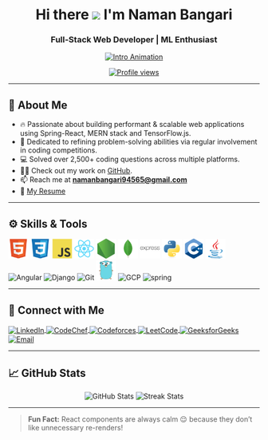 <h1 align="center">Hi there <img src="https://media.giphy.com/media/hvRJCLFzcasrR4ia7z/giphy.gif" width="30px"/> I'm <strong>Naman Bangari</strong></h1>
<h3 align="center">Full-Stack Web Developer | ML Enthusiast</h3>

<p align="center">
  <a href="https://naman-bangari.io" target="_blank">
    <img src="https://cdn.dribbble.com/users/2131993/screenshots/4948736/thoughtworks-gif_dribbble.gif" alt="Intro Animation" />
  </a>
</p>

<p align="center">
  <a href="https://komarev.com/ghpvc/?username=naman-bangari&label=Profile%20views&color=0e75b6&style=flat">
    <img src="https://komarev.com/ghpvc/?username=naman-bangari&label=Profile%20views&color=0e75b6&style=flat" alt="Profile views" />
  </a>
</p>

---

## 🔭 About Me
- 🔥 Passionate about building performant & scalable web applications using Spring-React, MERN stack and TensorFlow.js.
- 🌱 Dedicated to refining problem-solving abilities via regular involvement in coding competitions.
- 💻 Solved over 2,500+ coding questions across multiple platforms.
- 👨‍💻 Check out my work on [GitHub](https://github.com/Naman-bangari?tab=repositories).
- 📫 Reach me at **namanbangari94565@gmail.com**
- 📄 [My Resume](https://drive.google.com/file/d/172wBkHxQvEHV6W0fnATJ5n7oBVjeXkuP/view?usp=sharing)

---

## ⚙️ Skills & Tools

<p align="left">
  <img src="https://raw.githubusercontent.com/devicons/devicon/master/icons/html5/html5-original.svg" alt="HTML5" width="40" height="40" />
  <img src="https://raw.githubusercontent.com/devicons/devicon/master/icons/css3/css3-original.svg" alt="CSS3" width="40" height="40" />
  <img src="https://raw.githubusercontent.com/devicons/devicon/master/icons/javascript/javascript-original.svg" alt="JavaScript" width="40" height="40" />
  <img src="https://raw.githubusercontent.com/devicons/devicon/master/icons/react/react-original.svg" alt="React" width="40" height="40" />
  <img src="https://raw.githubusercontent.com/devicons/devicon/master/icons/nodejs/nodejs-original.svg" alt="Node.js" width="40" height="40" />
  <img src="https://raw.githubusercontent.com/devicons/devicon/master/icons/mongodb/mongodb-original.svg" alt="MongoDB" width="40" height="40" />
  <img src="https://raw.githubusercontent.com/devicons/devicon/master/icons/express/express-original-wordmark.svg" alt="Express.js" width="40" height="40" />
  <img src="https://raw.githubusercontent.com/devicons/devicon/master/icons/python/python-original.svg" alt="Python" width="40" height="40" />
  <img src="https://raw.githubusercontent.com/devicons/devicon/master/icons/cplusplus/cplusplus-original.svg" alt="C++" width="40" height="40" />
  <img src="https://raw.githubusercontent.com/devicons/devicon/master/icons/java/java-original.svg" alt="Java" width="40" height="40" />
  <img src="https://angular.io/assets/images/logos/angular/angular.svg" alt="Angular" width="40" height="40" />
  <img src="https://cdn.worldvectorlogo.com/logos/django.svg" alt="Django" width="40" height="40" />
  <img src="https://www.vectorlogo.zone/logos/git-scm/git-scm-icon.svg" alt="Git" width="40" height="40" />
  <img src="https://raw.githubusercontent.com/devicons/devicon/master/icons/go/go-original.svg" alt="GoLang" width="40" height="40" />
  <img src="https://www.vectorlogo.zone/logos/google_cloud/google_cloud-icon.svg" alt="GCP" width="40" height="40" />
    <img src="https://www.vectorlogo.zone/logos/springio/springio-icon.svg" alt="spring" width="40" height="40"/>
</p>

---

## 🔗 Connect with Me

<p align="left">
  <a href="https://www.linkedin.com/in/naman-bangari-0b49a8241/" target="_blank">
    <img align="center" src="https://raw.githubusercontent.com/rahuldkjain/github-profile-readme-generator/master/src/images/icons/Social/linked-in-alt.svg" alt="LinkedIn" height="30" width="40" />
  </a>
  <a href="https://www.codechef.com/users/namanbangari" target="_blank">
    <img align="center" src="https://cdn.jsdelivr.net/npm/simple-icons@3.1.0/icons/codechef.svg" alt="CodeChef" height="30" width="40" />
  </a>
  <a href="https://codeforces.com/profile/namanbangari" target="_blank">
    <img align="center" src="https://raw.githubusercontent.com/rahuldkjain/github-profile-readme-generator/master/src/images/icons/Social/codeforces.svg" alt="Codeforces" height="30" width="40" />
  </a>
  <a href="https://leetcode.com/namanbangari" target="_blank">
    <img align="center" src="https://raw.githubusercontent.com/rahuldkjain/github-profile-readme-generator/master/src/images/icons/Social/leet-code.svg" alt="LeetCode" height="30" width="40" />
  </a>
  <a href="https://auth.geeksforgeeks.org/user/namanbangari" target="_blank">
    <img align="center" src="https://raw.githubusercontent.com/rahuldkjain/github-profile-readme-generator/master/src/images/icons/Social/geeks-for-geeks.svg" alt="GeeksforGeeks" height="30" width="40" />
  </a>
  <a href="mailto:namanbangari94565@gmail.com" target="_blank">
    <img align="center" src="https://cdn.jsdelivr.net/npm/simple-icons@v8/icons/gmail.svg" alt="Email" height="30" width="40" />
  </a>
</p>

---

## 📈 GitHub Stats

<p align="center">
  <img src="https://github-readme-stats.vercel.app/api?username=naman-bangari&show_icons=true&theme=radical" alt="GitHub Stats" />
  <img src="https://github-readme-streak-stats.herokuapp.com/?user=naman-bangari&theme=radical" alt="Streak Stats" />
</p>

---

> **Fun Fact:** React components are always calm 😌 because they don’t like unnecessary re-renders!
